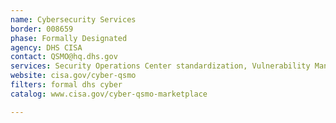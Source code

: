 ```yaml
---
name: Cybersecurity Services
border: 008659
phase: Formally Designated
agency: DHS CISA
contact: QSMO@hq.dhs.gov
services: Security Operations Center standardization, Vulnerability Management standardization, and DNS Resolver service
website: cisa.gov/cyber-qsmo
filters: formal dhs cyber
catalog: www.cisa.gov/cyber-qsmo-marketplace

---
```

